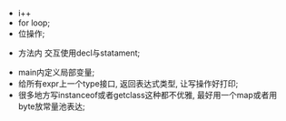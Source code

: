 - i++
- for loop;
- 位操作;

+ 方法内 交互使用decl与statament;
- main内定义局部变量;
- 给所有expr上一个type接口, 返回表达式类型, 让写操作好打印;
- 很多地方写instanceof或者getclass这种都不优雅, 最好用一个map或者用byte放常量池表达;
